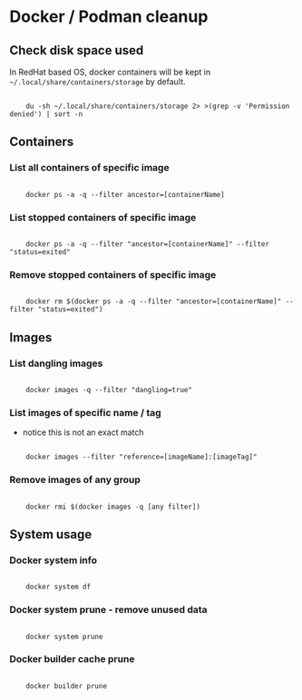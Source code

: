 # Docker / Podman cleanup

## Check disk space used
In RedHat based OS, docker containers will be kept in <code>~/.local/share/containers/storage</code> by default.

<code>
    du -sh ~/.local/share/containers/storage 2> >(grep -v 'Permission denied') | sort -n
</code>

## Containers

### List all containers of specific image

<code>
    docker ps -a -q --filter ancestor=[containerName]
</code>

### List stopped containers of specific image

<code>
    docker ps -a -q --filter "ancestor=[containerName]" --filter "status=exited"
</code>

### Remove stopped containers of specific image

<code>
    docker rm $(docker ps -a -q --filter "ancestor=[containerName]" --filter "status=exited")
</code>

## Images

### List dangling images

<code>
    docker images -q --filter "dangling=true"
</code>

### List images of specific name / tag
- notice this is not an exact match

<code>
    docker images --filter "reference=[imageName]:[imageTag]"
</code>

### Remove images of any group

<code>
    docker rmi $(docker images -q [any filter])
</code>

## System usage

### Docker system info

<code>
    docker system df
</code>

### Docker system prune - remove unused data

<code>
    docker system prune
</code>

### Docker builder cache prune

<code>
    docker builder prune
</code>
